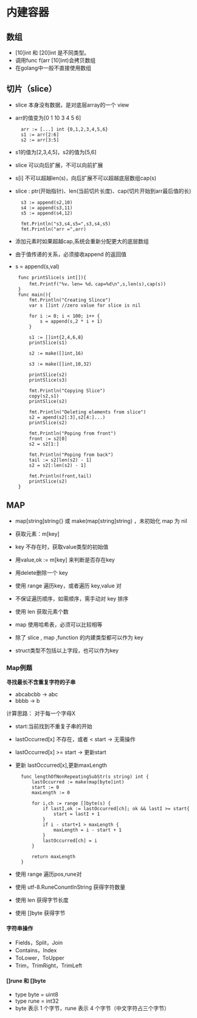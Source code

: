 # 内建容器 #

## 数组 ##

- [10]int 和 [20]int 是不同类型。
- 调用func f(arr [10]int)会拷贝数组
- 在golang中一般不直接使用数组


## 切片（slice） ##

- slice 本身没有数据，是对底层array的一个 view
- arr的值变为[0 1 10 3 4 5 6]

    
     	arr := [...] int {0,1,2,3,4,5,6}
	 	s1 := arr[2:6]
	 	s2 := arr[3:5]



- s1的值为[2,3,4,5]，s2的值为[5,6]
- slice 可以向后扩展，不可以向前扩展
- s[i] 不可以超越len(s)，向后扩展不可以超越底层数组cap(s)
- slice : ptr(开始指针)、len(当前切片长度)、cap(切片开始到arr最后值的长)	


    	s3 := append(s2,10)
		s4 := append(s3,11)
		s5 := append(s4,12)

		fmt.Println("s3,s4,s5=",s3,s4,s5)
		fmt.Println("arr =",arr)


- 添加元素时如果超越cap,系统会重新分配更大的底层数组
- 由于值传递的关系，必须接收append 的返回值
-  s = append(s,val)
		



		func printSlice(s int[]){
			fmt.Printf("%v，len= %d，cap=%d\n",s,len(s),cap(s))
		}
    	func main(){
			fmt.Println("Creating Slince")
			var s []int //zero value for slice is nil
			
			for i := 0; i < 100; i++ {
				s = append(s,2 * i + 1)
			}

			s1 := []int{2,4,6,8}
			printSlice(s1)

			s2 := make([]int,16)

			s3 := make([]int,10,32)

			printSlice(s2)
			printSlice(s3)

			fmt.Println("Copying Slice")
			copy(s2,s1)
			printSlice(s2)

			fmt.Println("Deleting elements from slice")
			s2 = apend(s2[:3],s2[4:]...)
			printSlice(s2)

			fmt.Println("Poping from front")
			front := s2[0]
			s2 = s2[1:]
			
			fmt.Println("Poping from back")
			tail := s2[len(s2) - 1]
			s2 = s2[:len(s2) - 1]

			fmt.Println(front,tail)
			printSlice(s2)
		}


## MAP ##

- map[string]string{} 或 make(map[string]string) ，未初始化 map 为 nil
- 获取元素：m[key]
- key 不存在时，获取value类型的初始值
- 用value,ok := m[key] 来判断是否存在key
- 用delete删除一个 key


- 使用 range 遍历key，或者遍历 key,value 对
- 不保证遍历顺序，如需顺序，需手动对 key 排序
- 使用 len 获取元素个数


- map 使用哈希表，必须可以比较相等
- 除了 slice , map ,function 的内建类型都可以作为 key
- struct类型不包括以上字段，也可以作为key


### Map例题 ###

**寻找最长不含重复字符的子串**

- abcabcbb -> abc
- bbbb -> b

计算思路： 对于每一个字母X

- start:当前找到不重复子串的开始

- lastOccurred[x] 不存在，或者 < start -> 无需操作
- lastOccurred[x] >= start -> 更新start
- 更新 lastOccurred[x],更新maxLength


    	func lengthOfNonRepeatingSubStr(s string) int {
			lastOccurred := make(map[byte]int)
			start := 0
			maxLength := 0
			
			for i,ch := range []byte(s) {
				if lastI,ok := lastOccurred[ch]; ok && lastI >= start{
					start = lastI + 1
				}
				if i - start+1 > maxLength {
					maxLength = i - start + 1
				}
				lastOccurred[ch] = i
			}

			return maxLength
		}


- 使用 range 遍历pos,rune对
- 使用 utf-8.RuneConuntInString 获得字符数量
- 使用 len 获得字节长度
- 使用 []byte 获得字节

#### 字符串操作 ####


- Fields，Split，Join
- Contains，Index
- ToLower，ToUpper
- Trim，TrimRight，TrimLeft 

#### []rune 和 []byte ####

- type byte = uint8
- type rune = int32
- byte 表示 1 个字节，rune 表示 4 个字节（中文字符占三个字节）